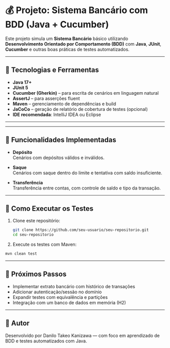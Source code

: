 # 💰 Projeto: Sistema Bancário com BDD (Java + Cucumber)

Este projeto simula um **Sistema Bancário** básico utilizando **Desenvolvimento Orientado por Comportamento (BDD)** com **Java**, **JUnit**, **Cucumber** e outras boas práticas de testes automatizados.

---

## 🧪 Tecnologias e Ferramentas

- **Java 17+**
- **JUnit 5**
- **Cucumber (Gherkin)** – para escrita de cenários em linguagem natural
- **AssertJ** – para asserções fluent
- **Maven** – gerenciamento de dependências e build
- **JaCoCo** – geração de relatório de cobertura de testes (opcional)
- **IDE recomendada**: IntelliJ IDEA ou Eclipse

---

---

## 📖 Funcionalidades Implementadas

- **Depósito**  
  Cenários com depósitos válidos e inválidos.

- **Saque**  
  Cenários com saque dentro do limite e tentativa com saldo insuficiente.

- **Transferência**  
  Transferência entre contas, com controle de saldo e tipo da transação.

---

## 📌 Como Executar os Testes

1. Clone este repositório:
   ```bash
   git clone https://github.com/seu-usuario/seu-repositorio.git
   cd seu-repositorio
   ```

2. Execute os testes com Maven:

  ```bash
  mvn clean test
  ```

---

## 🔄 Próximos Passos
 
 - Implementar extrato bancário com histórico de transações
 - Adicionar autenticação/sessão no domínio
 - Expandir testes com equivalência e partições
 - Integração com um banco de dados em memória (H2)

---

## 👤 Autor
Desenvolvido por Danilo Takeo Kanizawa — com foco em aprendizado de BDD e testes automatizados com Java.
